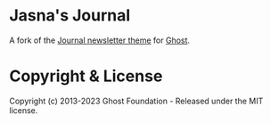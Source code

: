 # Jasna's Journal

A fork of the [Journal newsletter theme](https://github.com/tryghost/journal)
for [Ghost](http://github.com/tryghost/ghost/). 

# Copyright & License

Copyright (c) 2013-2023 Ghost Foundation - Released under the MIT license.
